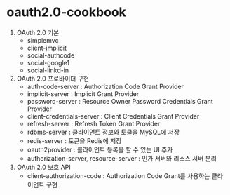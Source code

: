 # oauth2.0-cookbook

1. OAuth 2.0 기본
    - simplemvc
    - client-implicit
    - social-authcode
    - social-google1
    - social-linkd-in
2. OAuth 2.0 프로바이더 구현
    - auth-code-server : Authorization Code Grant Provider
    - implicit-server : Implicit Grant Provider
    - password-server : Resource Owner Password Credentials Grant Provider
    - client-credentials-server : Client Credentials Grant Provider
    - refresh-server : Refresh Token Grant Provider
    - rdbms-server : 클라이언트 정보와 토클을 MySQL에 저장
    - redis-server : 토큰을 Redis에 저장
    - oauth2provider : 클라이언트 등록을 할 수 있는 UI 추가
    - authorization-server, resource-server : 인가 서버와 리소스 서버 분리
3. OAuth 2.0 보호 API
    - client-authorization-code : Authorization Code Grant를 사용하는 클라이언트 구현